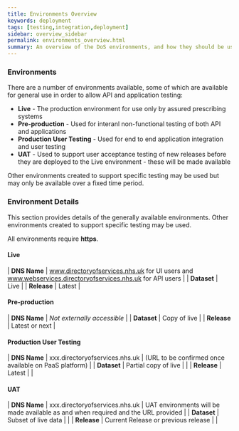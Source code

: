 ```yaml
---
title: Environments Overview
keywords: deployment
tags: [testing,integration,deployment]
sidebar: overview_sidebar
permalink: environments_overview.html
summary: An overview of the DoS environments, and how they should be used
---
```


### Environments ###
There are a number of environments available, some of which are available for general use in order to allow API and application testing:

  * **Live** - The production environment for use only by assured prescribing systems
  * **Pre-production** - Used for interanl non-functional testing of both API and applications
  * **Production User Testing** - Used for end to end application integration and user testing
  * **UAT** - Used to support user acceptance testing of new releases before they are deployed to the Live environment - these will be made available 

Other environments created to support specific testing may be used but may only be available over a fixed time period.

### Environment Details ###

This section provides details of the generally available environments. Other environments created to support specific testing may be used.

All environments require **https**.

#### Live ####

| **DNS Name**    | www.directoryofservices.nhs.uk for UI users and www.webservices.directoryofservices.nhs.uk for API users   |
| **Dataset**     | Live                      | 
| **Release**     | Latest                    |


#### Pre-production ####

| **DNS Name**    | *Not externally accessible*  |
| **Dataset**     | Copy of live                 |
| **Release**     | Latest or next               |

#### Production User Testing ####

| **DNS Name**    | xxx.directoryofservices.nhs.uk | (URL to be confirmed once available on PaaS platform) |
| **Dataset**     | Partial copy of live   | |
| **Release**     | Latest                 | |

#### UAT ####

| **DNS Name**    | xxx.directoryofservices.nhs.uk | UAT environments will be made available as and when required and the URL provided |
| **Dataset**     | Subset of live data     | |
| **Release**     | Current Release or previous release         | |


